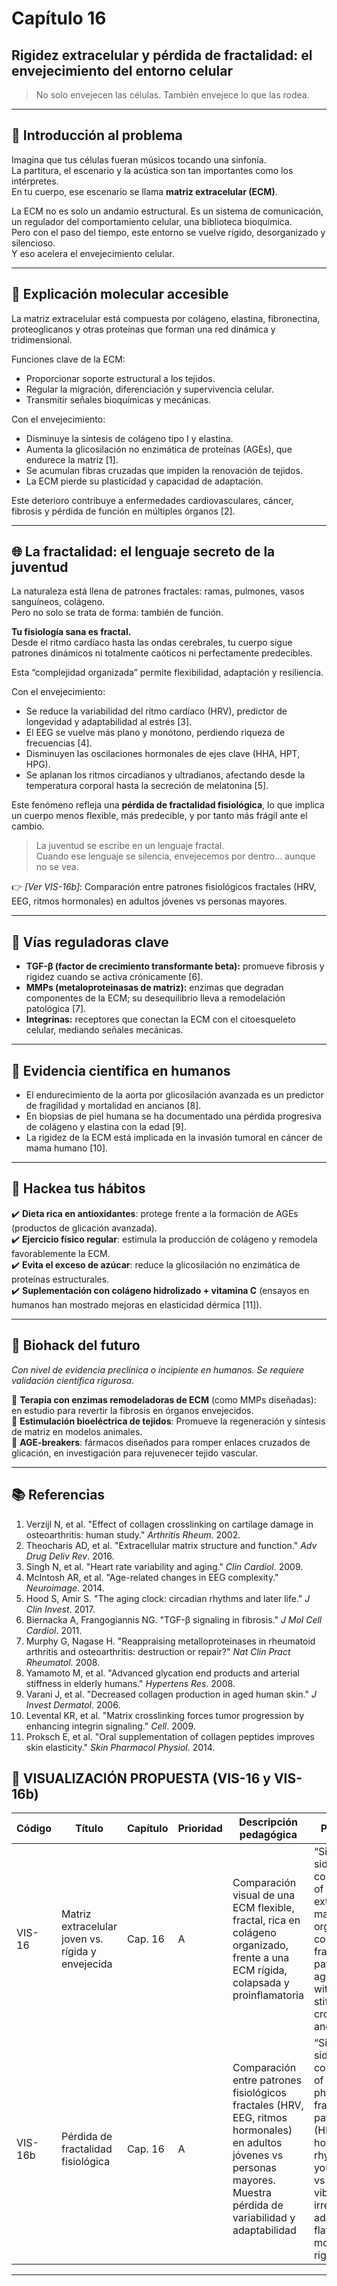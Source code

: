 # Capítulo 16  
## Rigidez extracelular y pérdida de fractalidad: el envejecimiento del entorno celular

> No solo envejecen las células. También envejece lo que las rodea.

---

## 🧫 Introducción al problema

Imagina que tus células fueran músicos tocando una sinfonía.  
La partitura, el escenario y la acústica son tan importantes como los intérpretes.  
En tu cuerpo, ese escenario se llama **matriz extracelular (ECM)**.

La ECM no es solo un andamio estructural. Es un sistema de comunicación, un regulador del comportamiento celular, una biblioteca bioquímica.  
Pero con el paso del tiempo, este entorno se vuelve rígido, desorganizado y silencioso.  
Y eso acelera el envejecimiento celular.

---

## 🌱 Explicación molecular accesible

La matriz extracelular está compuesta por colágeno, elastina, fibronectina, proteoglicanos y otras proteínas que forman una red dinámica y tridimensional.

Funciones clave de la ECM:

- Proporcionar soporte estructural a los tejidos.
- Regular la migración, diferenciación y supervivencia celular.
- Transmitir señales bioquímicas y mecánicas.

Con el envejecimiento:

- Disminuye la síntesis de colágeno tipo I y elastina.
- Aumenta la glicosilación no enzimática de proteínas (AGEs), que endurece la matriz [1].
- Se acumulan fibras cruzadas que impiden la renovación de tejidos.
- La ECM pierde su plasticidad y capacidad de adaptación.

Este deterioro contribuye a enfermedades cardiovasculares, cáncer, fibrosis y pérdida de función en múltiples órganos [2].

---

## 🌐 La fractalidad: el lenguaje secreto de la juventud

La naturaleza está llena de patrones fractales: ramas, pulmones, vasos sanguíneos, colágeno.  
Pero no solo se trata de forma: también de función.

**Tu fisiología sana es fractal.**  
Desde el ritmo cardíaco hasta las ondas cerebrales, tu cuerpo sigue patrones dinámicos ni totalmente caóticos ni perfectamente predecibles.

Esta “complejidad organizada” permite flexibilidad, adaptación y resiliencia.

Con el envejecimiento:

- Se reduce la variabilidad del ritmo cardíaco (HRV), predictor de longevidad y adaptabilidad al estrés [3].  
- El EEG se vuelve más plano y monótono, perdiendo riqueza de frecuencias [4].  
- Disminuyen las oscilaciones hormonales de ejes clave (HHA, HPT, HPG).  
- Se aplanan los ritmos circadianos y ultradianos, afectando desde la temperatura corporal hasta la secreción de melatonina [5].

Este fenómeno refleja una **pérdida de fractalidad fisiológica**, lo que implica un cuerpo menos flexible, más predecible, y por tanto más frágil ante el cambio.

> La juventud se escribe en un lenguaje fractal.  
> Cuando ese lenguaje se silencia, envejecemos por dentro… aunque no se vea.

👉 *[Ver VIS-16b]*: Comparación entre patrones fisiológicos fractales (HRV, EEG, ritmos hormonales) en adultos jóvenes vs personas mayores.

---

## 🔑 Vías reguladoras clave

- **TGF-β (factor de crecimiento transformante beta):** promueve fibrosis y rigidez cuando se activa crónicamente [6].
- **MMPs (metaloproteinasas de matriz):** enzimas que degradan componentes de la ECM; su desequilibrio lleva a remodelación patológica [7].
- **Integrinas:** receptores que conectan la ECM con el citoesqueleto celular, mediando señales mecánicas.

---

## 🧪 Evidencia científica en humanos

- El endurecimiento de la aorta por glicosilación avanzada es un predictor de fragilidad y mortalidad en ancianos [8].
- En biopsias de piel humana se ha documentado una pérdida progresiva de colágeno y elastina con la edad [9].
- La rigidez de la ECM está implicada en la invasión tumoral en cáncer de mama humano [10].

---

## 🧠 Hackea tus hábitos

✔️ **Dieta rica en antioxidantes**: protege frente a la formación de AGEs (productos de glicación avanzada).  
✔️ **Ejercicio físico regular**: estimula la producción de colágeno y remodela favorablemente la ECM.  
✔️ **Evita el exceso de azúcar**: reduce la glicosilación no enzimática de proteínas estructurales.  
✔️ **Suplementación con colágeno hidrolizado + vitamina C** (ensayos en humanos han mostrado mejoras en elasticidad dérmica [11]).

---

## 🚀 Biohack del futuro  
*Con nivel de evidencia preclínica o incipiente en humanos. Se requiere validación científica rigurosa.*

🧬 **Terapia con enzimas remodeladoras de ECM** (como MMPs diseñadas): en estudio para revertir la fibrosis en órganos envejecidos.  
📡 **Estimulación bioeléctrica de tejidos**: Promueve la regeneración y síntesis de matriz en modelos animales.  
🧪 **AGE-breakers**: fármacos diseñados para romper enlaces cruzados de glicación, en investigación para rejuvenecer tejido vascular.

---


## 📚 Referencias

1. Verzijl N, et al. "Effect of collagen crosslinking on cartilage damage in osteoarthritis: human study." *Arthritis Rheum*. 2002.  
2. Theocharis AD, et al. "Extracellular matrix structure and function." *Adv Drug Deliv Rev*. 2016.  
3. Singh N, et al. "Heart rate variability and aging." *Clin Cardiol*. 2009.  
4. McIntosh AR, et al. "Age-related changes in EEG complexity." *Neuroimage*. 2014.  
5. Hood S, Amir S. "The aging clock: circadian rhythms and later life." *J Clin Invest*. 2017.  
6. Biernacka A, Frangogiannis NG. "TGF-β signaling in fibrosis." *J Mol Cell Cardiol*. 2011.  
7. Murphy G, Nagase H. "Reappraising metalloproteinases in rheumatoid arthritis and osteoarthritis: destruction or repair?" *Nat Clin Pract Rheumatol*. 2008.  
8. Yamamoto M, et al. "Advanced glycation end products and arterial stiffness in elderly humans." *Hypertens Res*. 2008.  
9. Varani J, et al. "Decreased collagen production in aged human skin." *J Invest Dermatol*. 2006.  
10. Levental KR, et al. "Matrix crosslinking forces tumor progression by enhancing integrin signaling." *Cell*. 2009.  
11. Proksch E, et al. "Oral supplementation of collagen peptides improves skin elasticity." *Skin Pharmacol Physiol*. 2014.

## 🎨 VISUALIZACIÓN PROPUESTA (VIS-16 y VIS-16b)

| Código   | Título                                       | Capítulo | Prioridad | Descripción pedagógica                                                                                                          | Prompt IA                                                                                                                                                                 | Generada | Enlace |
|----------|-----------------------------------------------|----------|-----------|----------------------------------------------------------------------------------------------------------------------------------|--------------------------------------------------------------------------------------------------------------------------------------------------------------------------|----------|--------|
| VIS-16   | Matriz extracelular joven vs. rígida y envejecida | Cap. 16  | A         | Comparación visual de una ECM flexible, fractal, rica en colágeno organizado, frente a una ECM rígida, colapsada y proinflamatoria | “Side-by-side comparison of youthful extracellular matrix with organized collagen and fractal pattern vs. aged matrix with stiffness, crosslinking and fibrosis”         | ⬜        | —      |
| VIS-16b  | Pérdida de fractalidad fisiológica            | Cap. 16  | A         | Comparación entre patrones fisiológicos fractales (HRV, EEG, ritmos hormonales) en adultos jóvenes vs personas mayores. Muestra pérdida de variabilidad y adaptabilidad | “Side-by-side comparison of physiological fractal patterns (HRV, EEG, hormonal rhythms) in young adults vs elderly: vibrant, irregular, adaptive vs flat, monotonous, rigid” | ⬜        | —      |

---
